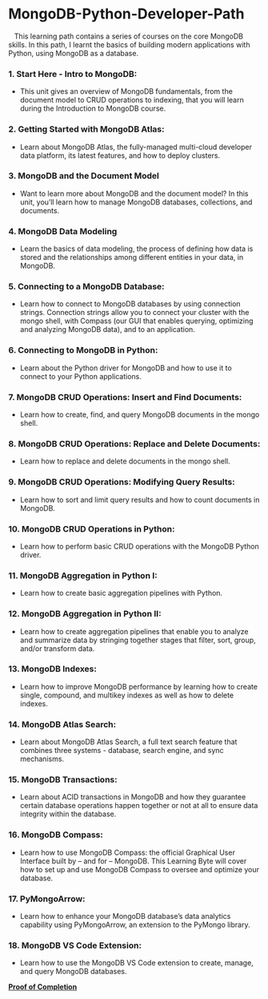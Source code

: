 # MongoDB-Python-Developer-Path
&nbsp;&nbsp;
This learning path contains a series of courses on the core MongoDB skills. In this path, I learnt the basics of building modern applications with Python, using MongoDB as a database.

### 1. Start Here - Intro to MongoDB:
   - This unit gives an overview of MongoDB fundamentals, from the document model to CRUD operations to indexing, that you will learn during the Introduction to MongoDB course.

### 2. Getting Started with MongoDB **Atlas**:
   - Learn about MongoDB Atlas, the fully-managed multi-cloud developer data platform, its latest features, and how to deploy clusters.

### 3. MongoDB and the **Document Model**
   - Want to learn more about MongoDB and the document model? In this unit, you’ll learn how to manage MongoDB databases, collections, and documents.

### 4. MongoDB **Data Modeling**
   - Learn the basics of data modeling, the process of defining how data is stored and the relationships among different entities in your data, in MongoDB.

### 5. Connecting to a MongoDB Database:
   - Learn how to connect to MongoDB databases by using connection strings. Connection strings allow you to connect your cluster with the mongo shell, with Compass (our GUI that enables querying, optimizing and analyzing MongoDB data), and to an application.

### 6. Connecting to MongoDB in Python:
   - Learn about the Python driver for MongoDB and how to use it to connect to your Python applications.

### 7. MongoDB CRUD Operations: **Insert** and **Find** Documents:
   - Learn how to create, find, and query MongoDB documents in the mongo shell.

### 8. MongoDB CRUD Operations: **Replace** and **Delete** Documents:
   - Learn how to replace and delete documents in the mongo shell.

### 9. MongoDB **CRUD** Operations: **Modifying** Query Results:
   - Learn how to sort and limit query results and how to count documents in MongoDB.

### 10. MongoDB **CRUD** Operations in Python:
   - Learn how to perform basic CRUD operations with the MongoDB Python driver.

### 11. MongoDB **Aggregation** in Python I:
   - Learn how to create basic aggregation pipelines with Python.

### 12. MongoDB **Aggregation** in Python II:
   - Learn how to create aggregation pipelines that enable you to analyze and summarize data by stringing together stages that filter, sort, group, and/or transform data.

### 13. MongoDB **Indexes**:
   - Learn how to improve MongoDB performance by learning how to create single, compound, and multikey indexes as well as how to delete indexes.

### 14. MongoDB **Atlas Search**:
   - Learn about MongoDB Atlas Search, a full text search feature that combines three systems - database, search engine, and sync mechanisms.

### 15. MongoDB **Transactions**:
   - Learn about ACID transactions in MongoDB and how they guarantee certain database operations happen together or not at all to ensure data integrity within the database.

### 16. MongoDB **Compass**:
   - Learn how to use MongoDB Compass: the official Graphical User Interface built by – and for – MongoDB. This Learning Byte will cover how to set up and use MongoDB Compass to oversee and optimize your database.

### 17. **PyMongoArrow**:
   - Learn how to enhance your MongoDB database’s data analytics capability using PyMongoArrow, an extension to the PyMongo library.

### 18. MongoDB **VS Code Extension**:
   - Learn how to use the MongoDB VS Code extension to create, manage, and query MongoDB databases.

**[Proof of Completion](https://github.com/GBlanch/MongoDB-Python-Developer-Path/blob/main/gerry-blanch-MDBtq29j20z4.pdf)**

   

   


   


   

   

   







   


   

   

   







   



   


